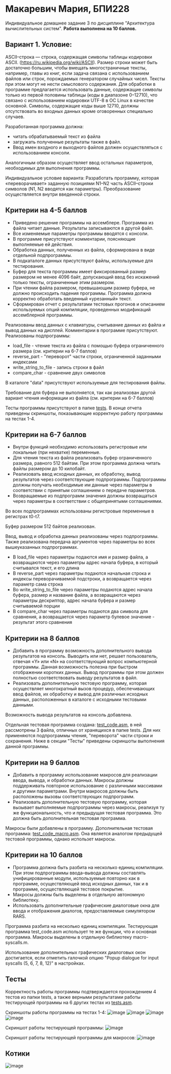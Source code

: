 # Макаревич Мария, БПИ228
Индивидуальное домашнее задание 3 по дисциплине "Архитектура вычислительных систем".
**Работа выполнена на 10 баллов.**
## Вариант 1. Условие:
ASCII–строка — строка, содержащая символы таблицы кодировки ASCII. (https://ru.wikipedia.org/wiki/ASCII). Размер строки может быть достаточно большим, чтобы вмещать многостраничные тексты, например, главы из книг, если задача связана с использованием файлов или строк, порождаемых генератором случайных чисел. Тексты при этом могут не нести смыслового содержания. Для обработки в программе предлагается использовать данные, содержащие символы только из первой половины таблицы (коды в диапазоне 0–12710), что связано с использованием кодировки UTF-8 в ОС Linux в качестве основной. Символы, содержащие коды выше 12710, должны отсутствовать во входных данных кроме оговоренных специально случаев.

Разработанная программа должна:
- читать обрабатываемый текст из файла
- загружать полученные результаты также в файл.
- Ввод имен входного и выходного файлов должен осуществляться с использованием консоли.

Аналогичным образом осуществляет ввод остальных параметров, необходимых для выполнения программы.

Индивидуальное условие варианта: Разработать программу, которая «переворачивает» заданную позициями N1–N2 часть ASCII–строки символов (N1, N2 вводятся как параметры). Преобразование осуществляется внутри введенной строки.
## Критерии на 4-5 баллов
- Приведено решение программы на ассемблере. Программа из файла читает данные. Результаты записываются в другой файл.
- Все изменяемые параметры программы вводятся с консоли.
- В программе присутствуют комментарии, поясняющие выполняемые ей действия.
- Обработка данных, полученных из файла, сформирована в виде отдельной подпрограммы.
- В подкаталоге данных присутствуют файлы, используемые для тестирования.
- Буфер для текста программы имеет фиксированный размер размером не менее 4096 байт, допускающий ввод без искажений только тексты, ограниченные этим размером.
- При чтении файла размером, превышающим размер буфера, не должно происходить падения программы. Программа должна корректно обработать введенный «урезанный» текст.
- Сформирован отчет с результатами тестовых прогонов и описанием используемых опций компиляции, проведенных модификаций ассемблерной программы.

Реализованы ввод данных с клавиатуры, считывание данных из файла и вывод данных на дисплей. Комментарии в программе присутствуют. Реализованы подпрограммы:

- load_file - чтение текста из файла с помощью буфера ограниченного размера (см. критерии на 6-7 баллов)
- reverse_part - "переворот" части строки, ограниченной заданными индексами
- write_string_to_file - запись строки в файл
- compare_char - сравнение двух символов

В каталоге "data" присутствуют используемые для тестирования файлы.

Требование для буфера не выполняется, так как реализован другой вариант чтения информации из файла (см. критерии на 6-7 баллов)

Тесты программы присутствуют в папке [tests](tests). В конце отчета приведены скриншоты, показывающие корректную работу программы на тестах 1-4.
## Критерии на 6-7 баллов
- Внутри функций необходимо использовать регистровые или локальные (при нехватке) переменные.
- Для чтения текста из файла реализовать буфер ограниченного размера, равного 512 байтам. При этом программа должна читать файлы размером до 10 килобайт.
- Реализовать ввод исходных данных, их обработку, вывод результатов через соответствующие подпрограммы. Подпрограммы должны получать необходимые им данные через параметры в соответствии с принятым соглашением о передаче параметров.
- Возвращаемые из подпрограмм значения должны возвращаться через параметры в соответствии с общепринятыми соглашениями.

Во всех подпрограммах использованы регистровые переменные в регистрах t0-t7.

Буфер размером 512 байтов реализован.

Ввод, вывод и обработка данных реализованы через подпрограммы. Также реализована передача аргументов через параметры во всех вышеуказанных подпрограммах.

- В load_file через параметры подаются имя и размер файла, а возвращаются через параметры адрес начала буфера, в который считывался текст, и его длина
- В reverse_part через параметры подаются начальная строка и индексы переворачиваемой подстроки, а возвращается через параметр сама строка
- Во write_string_to_file через параметры подаются адрес начала буфера, размер и название файла, а возвращаются через параметры дескриптор, адрес начала буфера и размер считываемой порции
- В compare_char через параметры подаются два символа для сравнения, а возвращается через параметр булевое значение - результат этого сравнения
## Критерии на 8 баллов
- Добавить в программу возможность дополнительного вывода результатов на консоль. Выводить или нет, решает пользователь, отвечая «Y» или «N» на соответствующий вопрос компьютерной программы. Данная возможность полезна при быстром отображении коротких данных. Вывод программы при этом должен полностью соответствовать выводу результатов в файл.
- Реализовать дополнительную тестовую программу, которая осуществляет многократный вызов процедур, обеспечивающих ввод файлов, их обработку и вывод для различных исходных данных, расположенных в каталоге с исходными тестовыми данными.

Возможность вывода результатов на консоль добавлена.

Отдельная тестовая программа создана: [test_code.asm](test_code.asm), в ней рассмотрены 3 файла, отличных от хранящихся в папке tests. Для них применяются подпрограммы чтения, "переворота" части строки и сохранения. Ниже в секции "Тесты" приведены скриншоты выполнения данной программы.

## Критерии на 9 баллов
- Добавить в программу использование макросов для реализации ввода, вывода, и обработки данных. Макросы должны поддерживать повторное использование с различными массивами и другими параметрами. Внутри макросов должны быть расположены вызовы соответствующих подпрограмм.
- Реализовать дополнительную тестовую программу, которая вызывает выполняемые подпрограммы через макросы, реализуя ту же функциональность, что и предыдущая тестовая программа. Это должна быть дополнительная тестовая программа.

Макросы были добавлены в программу. Дополнительная тестовая программа: [test_code_macro.asm](test_code_macro.asm). Она является аналогом предыдущей тестовой программы, однако использет макросы.

## Критерии на 10 баллов
- Программа должна быть разбита на несколько единиц компиляции. При этом подпрограммы ввода–вывода должны составлять унифицированные модули, используемые повторно как в программе, осуществляющей ввод исходных данных, так и в программе, осуществляющей тестовое покрытие.
- Макросы должны быть выделены в отдельную автономную библиотеку.
- Использовать дополнительные графические диалоговые окна для ввода и отображения диалогов, предоставляемые симулятором RARS.

Программа разбита на несколько единиц компиляции. Тестирующая программа test_code.asm использует те же функции, что и основная программа. Макросы выделены в отдельную библиотеку macro-syscalls.m.

Использование дополнительных графических диалоговых окон достигается, если отметить галочкой опцию "Popup dialogue for input syscalls (5, 6, 7, 8, 12)" в настройках.
## Тесты
Корректность работы программы подтверждается прохождением 4 тестов из папки tests, а также верными результатами работы тестирующей программы на 6 других тестах из [tests.asm](code/tests.asm).

Скриншоты работы программы на тестах 1-4:
![image](https://github.com/makar-with-tea/CSA-IHW3/assets/79705001/33bfa2c1-9914-4437-a50b-4ea20869c596)
![image](https://github.com/makar-with-tea/CSA-IHW3/assets/79705001/da72b98f-2854-45c4-a25e-7757c8a4f772)
![image](https://github.com/makar-with-tea/CSA-IHW3/assets/79705001/cfc3aa38-43d7-4a28-a711-c4b9ee62d2bc)
![image](https://github.com/makar-with-tea/CSA-IHW3/assets/79705001/9b62b766-2c06-41d0-80b1-2fb29165fcd9)


Скриншот работы тестирующей программы:
![image](https://github.com/makar-with-tea/CSA-IHW3/assets/79705001/d8336901-44f5-425c-82e9-66d498aba548)

Скриншот работы тестирующей программы для макросов:
![image](https://github.com/makar-with-tea/CSA-IHW3/assets/79705001/134c185c-764d-41ab-92c7-9d2d45ba0760)



## Котики
![image](https://github.com/makar-with-tea/CSA-IHW3/assets/79705001/8da1c4ed-0bcb-495f-a4d4-5407edd440ef)

